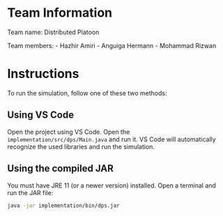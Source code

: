 # Team Information

Team name: Distributed Platoon

Team members:
    - Hazhir Amiri
    - Anguiga Hermann
    - Mohammad Rizwan

# Instructions
To run the simulation, follow one of these two methods:

## Using VS Code

 Open the project using VS Code. Open the `implementation/src/dps/Main.java` and run it. VS Code will automatically recognize the used libraries and run the simulation.

## Using the compiled JAR
You must have JRE 11  (or a newer version) installed. Open a terminal and run the JAR file:
```sh
java -jar implementation/bin/dps.jar
```

